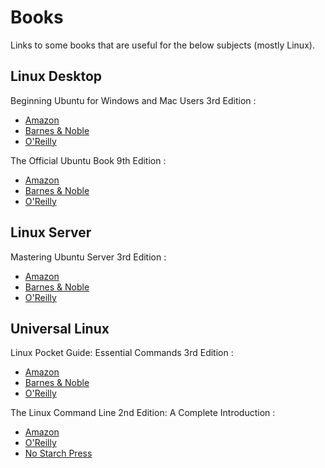 # Books

Links to some books that are useful for the below subjects (mostly Linux).

## Linux Desktop

Beginning Ubuntu for Windows and Mac Users 3rd Edition :
- [Amazon](https://www.amazon.com/Beginning-Ubuntu-Windows-Mac-Users-ebook/dp/B0BQBCTL4M)
- [Barnes & Noble](https://www.barnesandnoble.com/w/beginning-ubuntu-for-windows-and-mac-users-nathan-haines/1126983418)
- [O'Reilly](https://www.oreilly.com/library/view/beginning-ubuntu-for/9781484289723/)

The Official Ubuntu Book 9th Edition :
- [Amazon](https://www.amazon.com/Official-Ubuntu-Book-Matthew-Helmke-ebook/dp/B01IFCKT96)
- [Barnes & Noble](https://www.barnesandnoble.com/w/the-official-ubuntu-book-matthew-helmke/1124175070)
- [O'Reilly](https://www.oreilly.com/library/view/the-official-ubuntu/9780134512501/)

## Linux Server

Mastering Ubuntu Server 3rd Edition : 
- [Amazon](https://www.amazon.com/Mastering-Ubuntu-Server-configuring-troubleshooting-ebook/dp/B08J89DXFR)
- [Barnes & Noble](https://www.barnesandnoble.com/w/mastering-ubuntu-server-jay-lacroix/1138631534?ean=9781800564640)
- [O'Reilly](https://www.oreilly.com/library/view/mastering-ubuntu-server/9781800564640/)

## Universal Linux

Linux Pocket Guide: Essential Commands 3rd Edition :
- [Amazon](https://www.amazon.com/Linux-Pocket-Guide-Essential-Commands-ebook/dp/B01GGQKXRG)
- [Barnes & Noble](https://www.barnesandnoble.com/w/linux-pocket-guide-daniel-j-barrett/1123868711)
- [O'Reilly](https://www.oreilly.com/library/view/linux-pocket-guide/9781491927557/)

The Linux Command Line 2nd Edition: A Complete Introduction : 
- [Amazon](https://www.amazon.com/Linux-Command-Line-2nd-Introduction/dp/1593279523/) 
- [O'Reilly](https://www.oreilly.com/library/view/the-linux-command/9781492071235/)
- [No Starch Press](https://nostarch.com/tlcl2)


